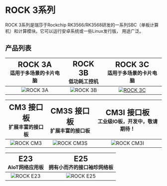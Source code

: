 ﻿---
sidebar_label: '系列产品一览'
sidebar_position: 1
---

# ROCK 3系列

ROCK 3系列是瑞莎于Rockchip RK3566/RK3568研发的一系列SBC（单板计算机）和计算模块。它可以运行安卓系统或一些Linux发行版， 用途广泛。 

## 产品列表

|<font size='5'>ROCK 3A</font><br/> 适用于多场景的卡片电脑|<font size='5'>ROCK 3B</font> <br/> 低功耗工控机|<font size='5'>ROCK 3C</font> <br/> 适用于多场景的卡片电脑|
|:-:|:-:|:-:|
|![ROCK 3A](/img/rock3/600px-Start-3a.webp)|![ROCK 3B](/img/rock3/600px-Start-3b.webp)|[![ROCK 3C](/img/rock3/600px-Start-3c.webp)](rock3c)|

|<font size='5'>CM3 接口板</font> <br/> 扩展丰富的接口板|<font size='5'>CM3S 接口板</font> <br/> 扩展丰富的接口板|<font size='5'>CM3I 接口板</font> <br/>工业级IO板，**开发中，敬请期待！**|
|:-:|:-:|:-:|
|![ROCK CM3](/img/rock3/600px-Start-io.webp)|![ROCK CM3S](/img/rock3/800px-Start-cm3sio.webp)|![ROCK CM3I](/img/rock3/CM3-Industrial-IO-Board.webp)|

|<font size='5'>E23</font> <br/> AIoT网络应用板|<font size='5'>E25</font> <br/> 拥有小而齐的接口袖珍网络板|
|:-:|:-:|
|![ROCK E23](/img/rock3/600px-Start-e23.webp)|![ROCK E25](/img/rock3/600px-Start-e25.webp)|

